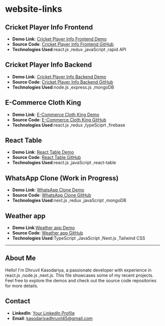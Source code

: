 # website-links

## Cricket Player Info Frontend

- **Demo Link**: [Cricket Player Info Frontend Demo](https://cricket-player-info-frontend-vbd3.vercel.app)
- **Source Code**: [Cricket Player Info Frontend GitHub](https://github.com/iambunty45/cricket-player-info-frontend)
- **Technologies Used**:react.js ,redux ,javaScript ,rapid API

## Cricket Player Info Backend

- **Demo Link**: [Cricket Player Info Backend Demo](https://cricket-player-info-backend.onrender.com)
- **Source Code**: [Cricket Player Info Backend GitHub](https://github.com/iambunty45/cricket-player-info-backend)
- **Technologies Used**:node.js ,express.js ,mongoDB

## E-Commerce Cloth King

- **Demo Link**: [E-Commerce Cloth King Demo](https://earnest-malabi-ec511e.netlify.app)
- **Source Code**: [E-Commerce Cloth King GitHub](https://github.com/dhruvil-kasodariya/E-Commerce-002-typeScript)
- **Technologies Used**:react.js ,redux ,typeSciprt ,firebase

## React Table

- **Demo Link**: [React Table Demo](https://react-table-murex.vercel.app)
- **Source Code**: [React Table GitHub](https://github.com/dhruvil-kasodariya/react-table)
- **Technologies Used**:react.js ,javaScript ,react-table

## WhatsApp Clone (Work in Progress)

- **Demo Link**: [WhatsApp Clone Demo](https://whats-app-clone-frontend.vercel.app)
- **Source Code**: [WhatsApp Clone GitHub](https://github.com/dhruvil-kasodariya/whatsApp-clone)
- **Technologies Used**:next.js ,redux ,javaScript ,mongoDB

## Weather app

- **Demo Link**:[Weather app Demo](https://weather-nextjs-mu.vercel.app)
- **Source Code**: [Weather app GitHub](https://github.com/dhruvil-kasodariya/weather-nextjs)
- **Technologies Used**:TypeScript ,JavaScript ,Next.js ,Tailwind CSS

---

## About Me

Hello! I'm Dhruvil Kasodariya, a passionate developer with experience in react.js ,node.js ,next.js. This file showcases some of my recent projects. Feel free to explore the demos and check out the source code repositories for more details.

## Contact

- **LinkedIn**: [Your LinkedIn Profile](https://www.linkedin.com/in/dhruvil-kasodariya-968309213)
- **Email**: kasodariyadhruvil45@gmail.com


